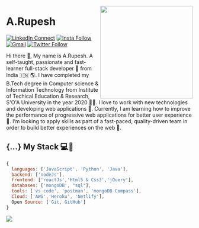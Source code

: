 <!--
### Hi there 👋

**rupesh1310/rupesh1310** is a ✨ _special_ ✨ repository because its `README.md` (this file) appears on your GitHub profile.

Here are some ideas to get you started:

- 🔭 I’m currently working on ...
- 🌱 I’m currently learning ...
- 👯 I’m looking to collaborate on ...
- 🤔 I’m looking for help with ...
- 💬 Ask me about ...
- 📫 How to reach me: ...
- 😄 Pronouns: ...
- ⚡ Fun fact: ...
-->

<a target="_blank" href="https://tiny.cc/rupeshjs"><img width="250" align="right" src="https://user-images.githubusercontent.com/58518192/87162442-bf3e8180-c2e7-11ea-9f2a-53a50306b7ce.gif"></a>

# A.Rupesh

[![LinkedIn Connect](https://img.shields.io/badge/%20-Connect-black?color=14171A&labelColor=212121&logo=linkedin&logoColor=ffcc80)](https://www.linkedin.com/in/rupesh1310/)
[![Insta Follow](https://img.shields.io/badge/%20-Follow-black?color=14171A&labelColor=d81b60&logo=instagram&logoColor=ffffff)](https://www.instagram.com/rupesh.js/)
[![Gmail](https://img.shields.io/badge/%20-Send%20Mail-black?color=14171A&labelColor=ef5350&logo=gmail&logoColor=ffffff)](mailto:a.rupesh13101996@gmail.com?subject=From%20GitHub&cc=a.rupesh66@gmail.com&body=Hi,%20there.%20Found%20you%20from%20GitHub.)
[![Twitter Follow](https://img.shields.io/badge/dynamic/json.svg?color=14171A&labelColor=37474f&logo=twitter&logoColor=4fc3f7&label=&query=%24[0].followers_count&url=https%3A%2F%2Fcdn.syndication.twimg.com%2Fwidgets%2Ffollowbutton%2Finfo.json%3Fscreen_names%3DLakshmanGope&suffix=%20Followers)](https://twitter.com/rupesh_1310)

Hi there 👋, My name is A.Rupesh. A self-taught, passionate and fast-learner full-stack developer 🚀 from India 🇮🇳 🌎. I have completed my B.Tech degree in Computer science & Information Technology from Institute of Techical Education & Research, S'O'A University in the year 2020 👨‍🎓. I love to work with new technologies and developing web applications 🔭. Currently, I am learning how to improve the performance of progressive web applications for better user experience 🌱. I’m looking to apply skills as part of a fast-paced, quality-driven team in order to build better experiences on the web 🚀.



## {...} My Stack 💻🚀

```js
{
  languages: ['JavaScript', 'Python', 'Java'],
  backend: ['nodeJs'],
  frontend: ['reactJs','Html5 & Css3','jQuery'],
  databases: ['mongoDB', "sql"],
  tools: ['vs code', 'postman', 'mongoDB Compass'],
  Cloud: ['AWS','Heroku', 'Netlify'],
  Open Source: ['Git, GitHub']
}
```

<img src="https://github-readme-stats.vercel.app/api/?username=rupesh1310&show_icons=true&title_color=fff&icon_color=79ff97&text_color=9f9f9f&bg_color=151515">
